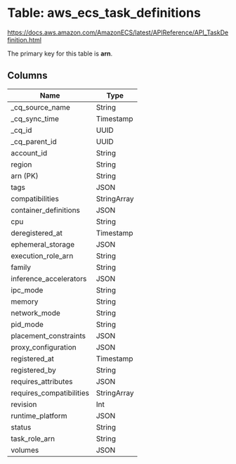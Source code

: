 # Table: aws_ecs_task_definitions

https://docs.aws.amazon.com/AmazonECS/latest/APIReference/API_TaskDefinition.html

The primary key for this table is **arn**.

## Columns

| Name          | Type          |
| ------------- | ------------- |
|_cq_source_name|String|
|_cq_sync_time|Timestamp|
|_cq_id|UUID|
|_cq_parent_id|UUID|
|account_id|String|
|region|String|
|arn (PK)|String|
|tags|JSON|
|compatibilities|StringArray|
|container_definitions|JSON|
|cpu|String|
|deregistered_at|Timestamp|
|ephemeral_storage|JSON|
|execution_role_arn|String|
|family|String|
|inference_accelerators|JSON|
|ipc_mode|String|
|memory|String|
|network_mode|String|
|pid_mode|String|
|placement_constraints|JSON|
|proxy_configuration|JSON|
|registered_at|Timestamp|
|registered_by|String|
|requires_attributes|JSON|
|requires_compatibilities|StringArray|
|revision|Int|
|runtime_platform|JSON|
|status|String|
|task_role_arn|String|
|volumes|JSON|